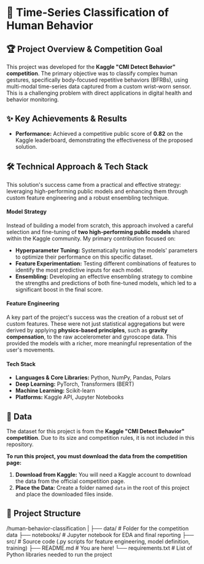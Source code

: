 # 🧠 Time-Series Classification of Human Behavior

## 🏆 Project Overview & Competition Goal
This project was developed for the **Kaggle "CMI Detect Behavior" competition**. The primary objective was to classify complex human gestures, specifically body-focused repetitive behaviors (BFRBs), using multi-modal time-series data captured from a custom wrist-worn sensor. This is a challenging problem with direct applications in digital health and behavior monitoring.

## ✨ Key Achievements & Results
* **Performance:** Achieved a competitive public score of **0.82** on the Kaggle leaderboard, demonstrating the effectiveness of the proposed solution.

## 🛠️ Technical Approach & Tech Stack

This solution's success came from a practical and effective strategy: leveraging high-performing public models and enhancing them through custom feature engineering and a robust ensembling technique.

#### Model Strategy
Instead of building a model from scratch, this approach involved a careful selection and fine-tuning of **two high-performing public models** shared within the Kaggle community. My primary contribution focused on:
* **Hyperparameter Tuning:** Systematically tuning the models' parameters to optimize their performance on this specific dataset.
* **Feature Experimentation:** Testing different combinations of features to identify the most predictive inputs for each model.
* **Ensembling:** Developing an effective ensembling strategy to combine the strengths and predictions of both fine-tuned models, which led to a significant boost in the final score.

#### Feature Engineering
A key part of the project's success was the creation of a robust set of custom features. These were not just statistical aggregations but were derived by applying **physics-based principles**, such as **gravity compensation**, to the raw accelerometer and gyroscope data. This provided the models with a richer, more meaningful representation of the user's movements.

#### Tech Stack
* **Languages & Core Libraries:** Python, NumPy, Pandas, Polars
* **Deep Learning:** PyTorch, Transformers (BERT)
* **Machine Learning:** Scikit-learn
* **Platforms:** Kaggle API, Jupyter Notebooks

## 💾 Data
The dataset for this project is from the **Kaggle "CMI Detect Behavior" competition**. Due to its size and competition rules, it is not included in this repository.

**To run this project, you must download the data from the competition page:**
1.  **Download from Kaggle:** You will need a Kaggle account to download the data from the official competition page.
2.  **Place the Data:** Create a folder named `data` in the root of this project and place the downloaded files inside.

## 📂 Project Structure
/human-behavior-classification
|
├── data/                  # Folder for the competition data
├── notebooks/             # Jupyter notebook for EDA and final reporting
├── src/                   # Source code (.py scripts for feature engineering, model definition, training)
├── README.md              # You are here!
└── requirements.txt       # List of Python libraries needed to run the project
